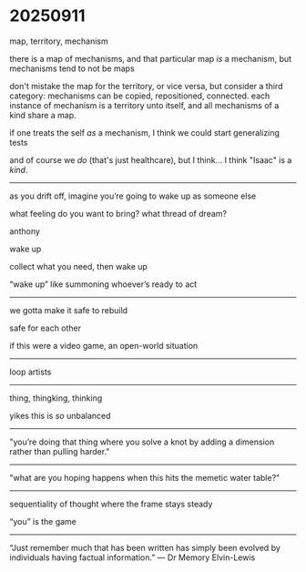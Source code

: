 # 20250911

map, territory, mechanism

there is a map of mechanisms, and that particular map _is_ a mechanism, but mechanisms tend to not be maps

don't mistake the map for the territory, or vice versa, but consider a third category: mechanisms can be copied, repositioned, connected. each instance of mechanism is a territory unto itself, and all mechanisms of a kind share a map.

if one treats the self _as_ a mechanism, I think we could start generalizing tests

and of course we _do_ (that's just healthcare), but I think... I think "Isaac" is a _kind_.

***

as you drift off, imagine you’re going to wake up as someone else

what feeling do you want to bring? what thread of dream?

anthony

wake up

collect what you need, then wake up

“wake up” like summoning whoever’s ready to act

***

we gotta make it safe to rebuild

safe for each other

if this were a video game, an open-world situation

***

loop artists

***

thing, thingking, thinking

yikes this is _so_ unbalanced

***

"you’re doing that thing where you solve a knot by adding a dimension rather than pulling harder."

***

"what are you hoping happens when this hits the memetic water table?​​​​​​​​​​​​​​​​"

***

sequentiality of thought where the frame stays steady

“you” is the game

***

“Just remember much that has been written has simply been evolved by individuals having factual information.” — Dr Memory Elvin-Lewis
